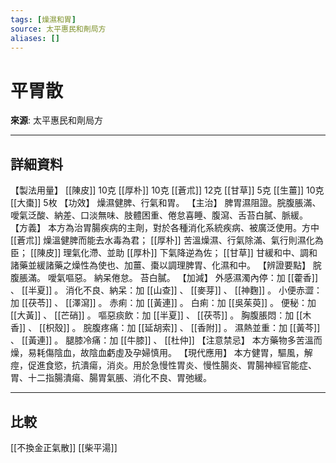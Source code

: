 ```yaml
---
tags: [燥濕和胃]
source: 太平惠民和劑局方
aliases: []
---
```


# 平胃散

**來源**: 太平惠民和劑局方  

---

## 詳細資料
【製法用量】 [[陳皮]] 10克 [[厚朴]] 10克 [[蒼朮]] 12克 [[甘草]] 5克 [[生薑]] 10克 [[大棗]] 5枚
【功效】
燥濕健脾、行氣和胃。
【主治】
脾胃濕阻證。脘腹脹滿、噯氣泛酸、納差、口淡無味、肢體困重、倦怠喜睡、腹瀉、舌苔白膩、脈緩。
【方義】
本方為治胃腸疾病的主劑，對於各種消化系統疾病、被廣泛使用。方中 [[蒼朮]] 燥溫健脾而能去水毒為君； [[厚朴]] 苦溫燥濕、行氣除滿、氣行則濕化為臣； [[陳皮]] 理氣化滯、並助 [[厚朴]] 下氣降逆為佐； [[甘草]] 甘緩和中、調和諸藥並緩諸藥之燥性為使也、加薑、棗以調理脾胃、化濕和中。
【辨證要點】
脘腹脹滿。
噯氣嘔惡。
納呆倦怠。
苔白膩。
【加減】
外感濕濁內停：加 [[藿香]] 、 [[半夏]] 。
消化不良、納呆：加 [[山查]] 、 [[麥芽]] 、 [[神麴]] 。
小便赤澀：加 [[茯苓]] 、 [[澤瀉]] 。
赤痢：加 [[黃連]] 。
白痢：加 [[吳茱萸]] 。
便秘：加 [[大黃]] 、 [[芒硝]] 。
嘔惡痰飲：加 [[半夏]] 、 [[茯苓]] 。
胸腹脹悶：加 [[木香]] 、 [[枳殼]] 。
脘腹疼痛：加 [[延胡索]] 、 [[香附]] 。
濕熱並重：加 [[黃芩]] 、 [[黃連]] 。
腿膝冷痛：加 [[牛膝]] 、 [[杜仲]] 【注意禁忌】
本方藥物多苦溫而燥，易耗傷陰血，故陰血虧虛及孕婦慎用。
【現代應用】
本方健胃，驅風，解痙，促進食慾，抗潰瘍，消炎。用於急慢性胃炎、慢性腸炎、胃腸神經官能症、胃、十二指腸潰瘍、腸胃氣脹、消化不良、胃弛緩。

---

## 比較
[[不換金正氣散]]
[[柴平湯]]
